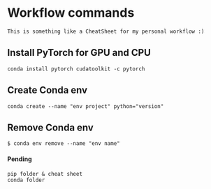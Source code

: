 # Workflow commands

```
This is something like a CheatSheet for my personal workflow :)
```
## Install PyTorch for GPU and CPU
```
conda install pytorch cudatoolkit -c pytorch
```
## Create Conda env
```
conda create --name "env project" python="version"
```
## Remove Conda env
```
$ conda env remove --name "env name"
```

#### Pending
```
pip folder & cheat sheet
conda folder
```
